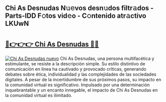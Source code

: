 ## Chi As Desnudas N𝚞𝚎vos desn𝚞dos filtr𝚊dos - Parts-lDD F𝚘tos vid𝚎o - C𝚘ntenido atr𝚊ctivo LKUwN

# <h2><a href="http://mb8mir.tromn.icu/?c=Chi+As+Desnudas">🔗👉👉👉 Chi As Desnudas 🔗🔗</a></h2>

[![Chi As Desnudas nuevo](https://i.imgur.com/pEAQMta.gif)](http://mb8mir.tromn.icu/?c=Chi+As+Desnudas)
Chi As Desnudas, una persona multifacética y estimulante, se resiste a la descripción simple. Su estilo distintivo de comunicación en línea ha cautivado y provocado críticas, generando debates sobre ética, individualidad y las complejidades de las sociedades digitales. A pesar de la incertidumbre de sus próximos pasos, su impacto en la comunidad virtual es significativo. Impulsado por una determinación inquebrantable y un encanto innegable, el impacto de Chi As Desnudas en la comunidad virtual es ilimitado.
